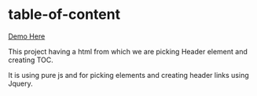 # table-of-content

<a href="https://viptomer1.github.io/">Demo Here</a>


This project having a html from which we are picking Header element and creating TOC.


It is using pure js and for picking elements and creating header links using Jquery.
